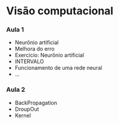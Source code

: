 # Visão computacional

### Aula 1
- Neurônio artificial
- Melhora do erro
- Exercicio: Neurônio artificial
- INTERVALO
- Funcionamento de uma rede neural
- ...

### Aula 2
- BackPropagation
- DroupOut
- Kernel